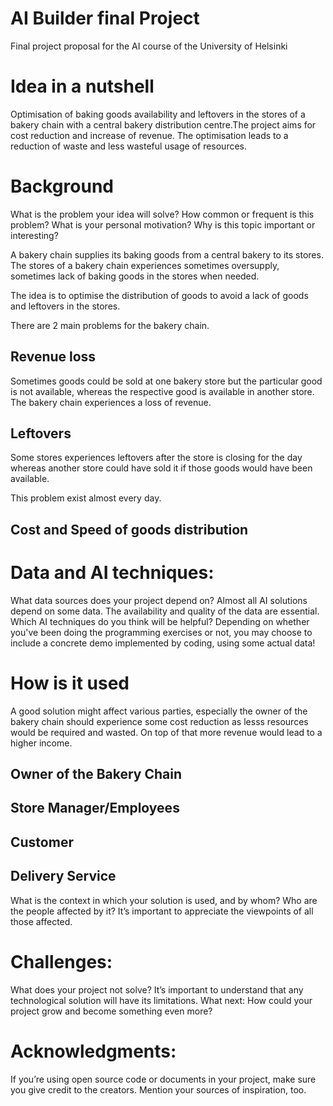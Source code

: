 # AI Builder final Project
Final project proposal for the AI course of the University of Helsinki


# Idea in a nutshell
Optimisation of baking goods availability and leftovers in the stores of a bakery chain with a central bakery distribution centre.The project aims for cost reduction and increase of revenue. The optimisation leads to a reduction of waste and less wasteful usage of resources.


# Background
What is the problem your idea will solve? How common or frequent is this problem? What is your personal motivation? Why is this topic important or interesting?

A bakery chain supplies its baking goods from a central bakery to its stores. The stores of a bakery chain experiences sometimes oversupply, sometimes lack of baking goods in the stores when needed. 

The idea is to optimise the distribution of goods to avoid a lack of goods and leftovers in the stores.

There are 2 main problems for the bakery chain. 
## Revenue loss
Sometimes goods could be sold at one bakery store but the particular good is not available, whereas the respective good is available in another store. The bakery chain experiences a loss of revenue.

## Leftovers
Some stores experiences leftovers after the store is closing for the day whereas another store could have sold it if those goods would have been available.

This problem exist almost every day. 

## Cost and Speed of goods distribution







# Data and AI techniques:
What data sources does your project depend on? Almost all AI solutions depend on some data. The availability and quality of the data are essential. Which AI techniques do you think will be helpful? Depending on whether you've been doing the programming exercises or not, you may choose to include a concrete demo implemented by coding, using some actual data!


# How is it used

A good solution might affect various parties, especially the owner of the bakery chain should experience some cost reduction as lesss resources would be required and wasted. On top of that more revenue would lead to a higher income. 

## Owner of the Bakery Chain

## Store Manager/Employees

## Customer

## Delivery Service




What is the context in which your solution is used, and by whom? Who are the people affected by it? It’s important to appreciate the viewpoints of all those affected.

# Challenges: 
What does your project not solve? It’s important to understand that any technological solution will have its limitations.
What next: How could your project grow and become something even more?


# Acknowledgments: 
If you’re using open source code or documents in your project, make sure you give credit to the creators. Mention your sources of inspiration, too.
